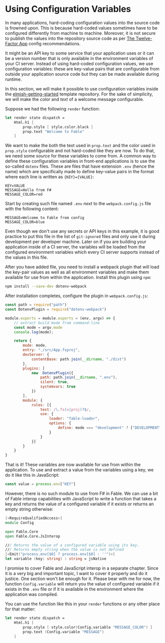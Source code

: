 # Using Configuration Variables

In many applications, hard-coding configuration values into the source code is frowned upon. This is because hard-coded values sometimes have to be configured differently from machine to machine. Moreover, it is not secure to publish the values into the repository source code as per [The Twelve-Factor App](https://12factor.net/config) config recommendations.

It might be an API key to some service that your application uses or it can be a version number that is only available in the environment variables of your CI server. Instead of using hard-coded configuration values, we use configuration variables: these are key-value pairs that are configurable from outside your application source code but they can be made available during runtime.

In this section, we will make it possible to use configuration variables inside the [elmish-getting-started](https://github.com/Zaid-Ajaj/elmish-getting-started) template repository. For the sake of simplicity, we will make the *color* and *text* of a welcome message configurable.

Suppose we had the following `render` function:
```fsharp
let render state dispatch =
    Html.h1 [
        prop.style [ style.color.black ]
        prop.text "Welcome to Fable"
    ]
```
We want to make the both the text used in `prop.text` and the color used in `prop.style` configurable and not hard-coded like they are now. To do that, we need some *source* for these variables to come from. A common way to define these configuration variables in front-end applications is to use the so-called `dotenv` files. These are files that have extension `.env` (hence the name) which are specifically made to define key-value pairs in the format where each line is written as `{KEY}={VALUE}`:
```
KEY=VALUE
MESSAGE=Hello from F#
MESSAGE_COLOR=red
```
Start by creating such file named `.env` *next* to the `webpack.config.js` file with the following content:
```
MESSAGE=Welcome to Fable from config
MESSAGE_COLOR=blue
```
Even though we don't use any secrets or API keys in this example, it is good practice to put this file in the list of `git-ignored` files and only use it during development per developer machine. Later on if you are building your application inside of a CI server, the variables will be loaded from the configured environment variables which every CI server supports instead of the values in this file.

After you have added file, you need to install a webpack plugin that will load the key-pair values as well as all environment variables and make them available for use from within the application. Install this plugin using `npm`:
```bash
npm install --save-dev dotenv-webpack
```
After installation completes, configure the plugin in `webpack.config.js`:
```js {highlight: [2, '15-21']}
const path = require("path")
const DotenvPlugin = require("dotenv-webpack")

module.exports = module.exports = (env, argv) => {
    // extract build mode from command-line
    const mode = argv.mode
    console.log(mode);

    return {
        mode: mode,
        entry: "./src/App.fsproj",
        devServer: {
            contentBase: path.join(__dirname, "./dist")
        },
        plugins: [
            new  DotenvPlugin({
                path: path.join(__dirname, ".env"),
                silent: true,
                systemvars: true
            })
        ],
        module: {
            rules: [{
                test: /\.fs(x|proj)?$/,
                use: {
                    loader: "fable-loader",
                    options: {
                        define: mode === "development" ? ["DEVELOPMENT"] : []
                    }
                }
            }]
        }
    }
}
```
That is it! These variables are now available for use from within the application. To use and extract a value from the variables using a key, we do it like this in JavaScript:
```js
const value = process.env["KEY"]
```
However, there is no such module to use from F# in Fable. We can use a bit of Fable interop capabilities with JavaScript to write a function that takes a key and returns the value of a configured variable if it exists or returns an empty string otherwise:
```fsharp
[<RequireQualifiedAccess>]
module Config

open Fable.Core
open Fable.Core.JsInterop

/// Returns the value of a configured variable using its key.
/// Returns empty string when the value is not defined
[<Emit("process.env[$0] ? process.env[$0] : ''")>]
let variable (key: string) : string = jsNative
```
I promise to cover Fable and JavaScript interop in a separate chapter. Since it is a very big and important topic, I want to cover it properly and do it justice. One section won't be enough for it. Please bear with me for now, the function `Config.variable` will return you the value of configured variable if it exists in the `.env` file or if it is available in the environment where the application was compiled.

You can use the function like this in your `render` functions or any other place for that matter:
```fsharp
let render state dispatch =
    Html.h1 [
        prop.style [ style.color(Config.variable "MESSAGE_COLOR") ]
        prop.text (Config.variable "MESSAGE")
    ]
```
